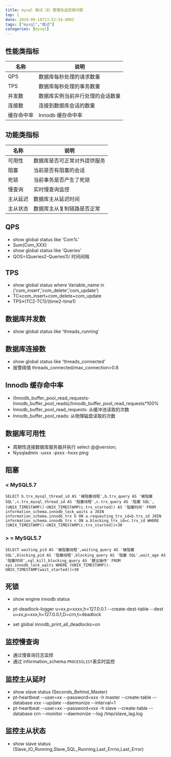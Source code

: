 ```yaml
---
title: mysql 面试（8）管理及监控类问题
top: 1
date: 2019-09-18T13:52:54.000Z
tags: ["mysql","面试"]
categories: [mysql]
---
```


## 性能类指标

名称    | 说明
----- | ----------------
QPS   | 数据库每秒处理的请求数量
TPS   | 数据库每秒处理的事务数量
并发数   | 数据库实例当前并行处理的会话数量
连接数   | 连接到数据库会话的数量
缓存命中率 | Innodb 缓存命中率

## 功能类指标

名称   | 说明
---- | --------------
可用性  | 数据库是否可正常对外提供服务
阻塞   | 当前是否有阻塞的会话
死锁   | 当前事务是否产生了死锁
慢查询  | 实时慢查询监控
主从延迟 | 数据库主从延迟时间
主从状态 | 数据库主从复制链路是否正常

## QPS

- show global status like 'Com%'
- Sum(Com_XXX)
- show global status like 'Queries'
- QOS=(Queries2-Queries1)/ 时间间隔

## TPS

- show global status where Variable_name in ('com_insert','com_delete','com_update')
- TC≈com_insert+com_delete+com_update
- TPS≈(TC2-TC1)/(time2-time1)

## 数据库并发数

- show global status like 'threads_running'

## 数据库连接数

- show global status like 'threads_connected'
- 报警阈值 threads_connected/max_connection>0.8

## Innodb 缓存命中率

- (Innodb_buffer_pool_read_requests-Innodb_buffer_pool_reads)/Innodb_buffer_pool_read_requests*100%
- Innodb_buffer_pool_read_requests: 从缓冲池读取的次数
- Innodb_buffer_pool_reads: 从物理磁盘读取的次数

## 数据库可用性

- 周期性连接数据库服务器并执行 select @@version;
- Nysqladmin -uxxx -pxxx -hxxx ping

## 阻塞

### < MySQL5.7

``` mysql
SELECT b.trx_mysql_thread_id AS '被阻塞线程',b.trx_query AS '被阻塞 SQL',c.trx_mysql_thread_id AS '阻塞线程',c.trx_query AS '阻塞 SQL',(UNIX_TIMESTAMP()-UNIX_TIMESTAMP(c.trx_started)) AS '阻塞时间' FROM information_schema.innodb_lock_waits a JOIN information_schema.innodb_trx b ON a.requesting_trx_id=b.trx_id JOIN information_schema.innodb_trx c ON a.blocking_trx_id=c.trx_id WHERE (UNIX_TIMESTAMP()-UNIX_TIMESTAMP(c.trx_started))>30
```

### > = MySQL5.7

```
SELECT waiting_pid AS '被阻塞线程',waiting_query AS '被阻塞 SQL',blocking_pid AS '阻塞线程',blocking_query AS '阻塞 SQL',wait_age AS '阻塞时间',sql_kill_blocking_query AS '建议操作' FROM sys.innodb_lock_waits WHERE (UNIX_TIMESTAMP()-UNIX_TIMESTAMP(wait_started))>30
```

## 死锁

- show engine innodb status

- pt-deadlock-logger u=xx,p=xxxx,h=127.0.0.1 --create-dest-table --dest u=xx,p=xxx,h=127.0.0.1,D=crn,t=deadlock

- set global innodb_print_all_deadlocks=on

## 监控慢查询

- 通过慢查询日志监控
- 通过 information_schema.`PROCESSLIST`表实时监控

## 监控主从延时

- show slave status (Seconds_Behind_Master)
- pt-heartbeat --user=xx --password=xxx -h master --create-table --database xxx --update --daemonize --interval=1
- pt-heartbeat --user=xx --password=xxx -h slave --create-table --database crn --monitor --daemonize --log /tmp/slave_lag.log

## 监控主从状态

- show slave status (Slave_IO_Running,Slave_SQL_Running,Last_Errno,Last_Error)


